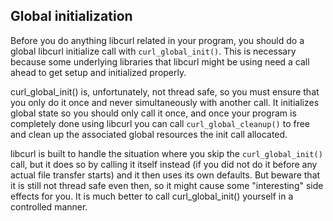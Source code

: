 ## Global initialization

Before you do anything libcurl related in your program, you should do a global
libcurl initialize call with `curl_global_init()`. This is necessary because
some underlying libraries that libcurl might be using need a call ahead to get
setup and initialized properly.

curl_global_init() is, unfortunately, not thread safe, so you must ensure that you
only do it once and never simultaneously with another call. It initializes
global state so you should only call it once, and once your program is
completely done using libcurl you can call `curl_global_cleanup()` to
free and clean up the associated global resources the init call allocated.

libcurl is built to handle the situation where you skip the `curl_global_init()` call, but
it does so by calling it itself instead (if you did not do it before any actual
file transfer starts) and it then uses its own defaults. But beware that it is
still not thread safe even then, so it might cause some "interesting" side
effects for you. It is much better to call curl_global_init() yourself in a
controlled manner.

